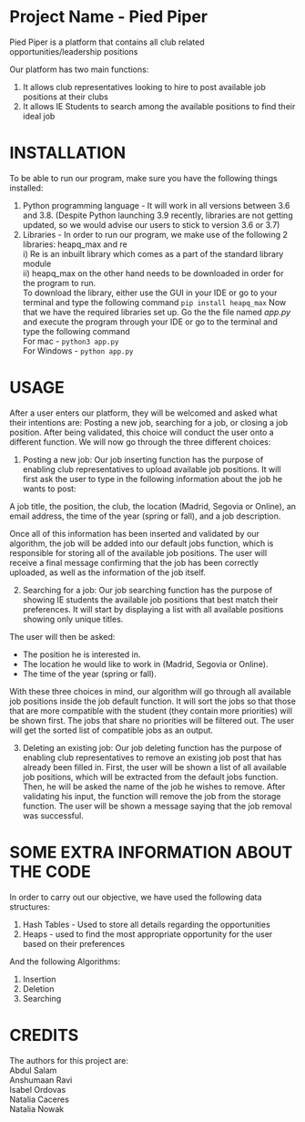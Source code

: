 # Project Name - Pied Piper 
Pied Piper is a platform that contains all club related opportunities/leadership positions 

Our platform has two main functions:
1. It allows club representatives looking to hire to post available job positions at their clubs
2. It allows IE Students to search among the available positions to find their ideal job



# INSTALLATION
To be able to run our program, make sure you have the following things installed:

  1. Python programming language - It will work in all versions between 3.6 and 3.8. (Despite Python launching 3.9 recently, libraries are not getting updated, so we would advise our users to stick to version 3.6 or 3.7) 
  2. Libraries - In order to run our program, we make use of the following 2 libraries: heapq_max and re  
    i) Re is an inbuilt library which comes as a part of the standard library module   
    ii) heapq_max on the other hand needs to be downloaded in order for the program to run.   
        To download the library, either use the GUI in your IDE or go to your terminal and type the following command 
    ```
    pip install heapq_max
    ```
  Now that we have the required libraries set up. Go the the file named $app.py$ and execute the program through your IDE or go to the terminal and type the following command   
  For mac - ```python3 app.py```  
  For Windows - ```python app.py```  

# USAGE
After a user enters our platform, they will be welcomed and asked what their intentions are: Posting a new job, searching for a job, or closing a job position.
After being validated, this choice will conduct the user onto a different function. We will now go through the three different choices:


1. Posting a new job:
Our job inserting function has the purpose of enabling club representatives to upload available job positions. It will first ask the user to type in the following information about the job he wants to post: 

  A job title, the position, the club, the location (Madrid, Segovia or Online), an email address, the time of the year (spring or fall), and a job description.
  
  Once all of this information has been inserted and validated by our algorithm, the job will be added into our default jobs function, which is responsible for storing all of   the available job positions. The user will receive a final message confirming that the job has been correctly uploaded, as well as the information of the job itself.


2. Searching for a job:
Our job searching function has the purpose of showing IE students the available job positions that best match their preferences.
It will start by displaying a list with all available positions showing only unique titles. 

  The user will then be asked:
  - The position he is interested in.
  - The location he would like to work in (Madrid, Segovia or Online).
  - The time of the year (spring or fall).
  
  With these three choices in mind, our algorithm will go through all available job positions inside the job default function. It will sort the jobs so that those that are     more compatible with the student (they contain more priorities) will be shown first. 
  The jobs that share no priorities will be filtered out.
  The user will get the sorted list of compatible jobs as an output.

3. Deleting an existing job:
Our job deleting function has the purpose of enabling club representatives to remove an existing job post that has already been filled in.
First, the user will be shown a list of all available job positions, which will be extracted from the default jobs function.
Then, he will be asked the name of the job he wishes to remove.
After validating his input, the function will remove the job from the storage function.
The user will be shown a message saying that the job removal was successful.



# SOME EXTRA INFORMATION ABOUT THE CODE
In order to carry out our objective, we have used the following data structures:

  1. Hash Tables - Used to store all details regarding the opportunities 
  2. Heaps - used to find the most appropriate opportunity for the user based on their preferences  

And the following Algorithms:

  1. Insertion 
  2. Deletion 
  3. Searching 


# CREDITS
The authors for this project are:   
Abdul Salam  
Anshumaan Ravi  
Isabel Ordovas  
Natalia Caceres   
Natalia Nowak   




